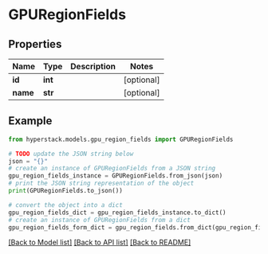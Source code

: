 # GPURegionFields


## Properties

Name | Type | Description | Notes
------------ | ------------- | ------------- | -------------
**id** | **int** |  | [optional] 
**name** | **str** |  | [optional] 

## Example

```python
from hyperstack.models.gpu_region_fields import GPURegionFields

# TODO update the JSON string below
json = "{}"
# create an instance of GPURegionFields from a JSON string
gpu_region_fields_instance = GPURegionFields.from_json(json)
# print the JSON string representation of the object
print(GPURegionFields.to_json())

# convert the object into a dict
gpu_region_fields_dict = gpu_region_fields_instance.to_dict()
# create an instance of GPURegionFields from a dict
gpu_region_fields_form_dict = gpu_region_fields.from_dict(gpu_region_fields_dict)
```
[[Back to Model list]](../README.md#documentation-for-models) [[Back to API list]](../README.md#documentation-for-api-endpoints) [[Back to README]](../README.md)



